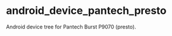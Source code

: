 android_device_pantech_presto
===================================
Android device tree for Pantech Burst P9070 (presto).

